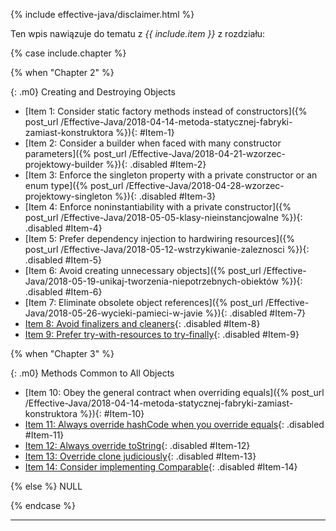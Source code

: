 {% include effective-java/disclaimer.html %}

Ten wpis nawiązuje do tematu z *{{ include.item }}* z rozdziału:

{% case include.chapter %}

{% when "Chapter 2" %}

{: .m0}
Creating and Destroying Objects

- [Item 1: Consider static factory methods instead of constructors]({% post_url /Effective-Java/2018-04-14-metoda-statycznej-fabryki-zamiast-konstruktora %}){: #Item-1}
- [Item 2: Consider a builder when faced with many constructor parameters]({% post_url /Effective-Java/2018-04-21-wzorzec-projektowy-builder %}){: .disabled #Item-2}
- [Item 3: Enforce the singleton property with a private constructor or an enum type]({% post_url /Effective-Java/2018-04-28-wzorzec-projektowy-singleton %}){: .disabled #Item-3}
- [Item 4: Enforce noninstantiability with a private constructor]({% post_url /Effective-Java/2018-05-05-klasy-nieinstancjowalne %}){: .disabled #Item-4}
- [Item 5: Prefer dependency injection to hardwiring resources]({% post_url /Effective-Java/2018-05-12-wstrzykiwanie-zaleznosci %}){: .disabled #Item-5}
- [Item 6: Avoid creating unnecessary objects]({% post_url /Effective-Java/2018-05-19-unikaj-tworzenia-niepotrzebnych-obiektów %}){: .disabled #Item-6}
- [Item 7: Eliminate obsolete object references]({% post_url /Effective-Java/2018-05-26-wycieki-pamieci-w-javie %}){: .disabled #Item-7}
- [Item 8: Avoid finalizers and cleaners](){: .disabled #Item-8}
- [Item 9: Prefer try-with-resources to try-finally](){: .disabled #Item-9}

{% when "Chapter 3" %}

{: .m0}
Methods Common to All Objects

- [Item 10: Obey the general contract when overriding equals]({% post_url /Effective-Java/2018-04-14-metoda-statycznej-fabryki-zamiast-konstruktora %}){: #Item-10}
- [Item 11: Always override hashCode when you override equals](){: .disabled #Item-11}
- [Item 12: Always override toString](){: .disabled #Item-12}
- [Item 13: Override clone judiciously](){: .disabled #Item-13}
- [Item 14: Consider implementing Comparable](){: .disabled #Item-14}

{% else %}
NULL

{% endcase %}

<script>
    const link = document.getElementById('{{ include.item }}');
    link.parentElement.parentElement.classList.add('fa-ul', 'custom');
    link.parentElement.style.listStyleType = 'none';
    const i = document.createElement('i');
    i.classList.add('fa-li', 'fa', 'fa-arrow-right');
    link.insertBefore(i, link.firstChild);
</script>

<hr>